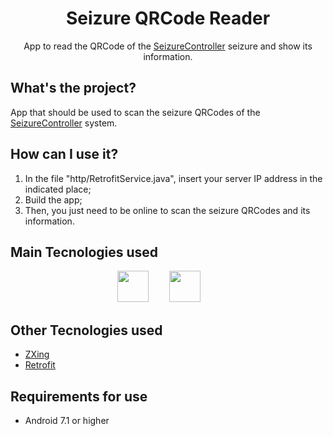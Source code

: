 <div align="center">
  <h1>Seizure QRCode Reader</h1>
  <p>App to read the QRCode of the <a href="https://www.github.com/erikgaborim/SeizureController" >SeizureController</a> seizure and show its information.</p>
</div>

## What's the project?
  
App that should be used to scan the seizure QRCodes of the <a href="https://www.github.com/erikgaborim/SeizureController" >SeizureController</a> system.

## How can I use it?
  
1. In the file "http/RetrofitService.java", insert your server IP address in the indicated place;
2. Build the app;
3. Then, you just need to be online to scan the seizure QRCodes and its information.

## Main Tecnologies used
  
<div align="center">
  <img height="50" src="https://cdn.jsdelivr.net/gh/devicons/devicon/icons/java/java-original.svg">
  &ensp;&nbsp;&emsp;
  <img height="50" src="https://cdn.jsdelivr.net/gh/devicons/devicon/icons/androidstudio/androidstudio-original.svg">
  &ensp;&nbsp;&emsp;
</div>

## Other Tecnologies used

- <a href="https://github.com/zxing/zxing">ZXing</a>
- <a href="https://square.github.io/retrofit/">Retrofit</a>

## Requirements for use

- Android 7.1 or higher
